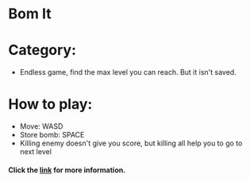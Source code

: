 # Bom It


# Category:
- Endless game, find the max level you can reach. But it isn't saved.

# How to play:
- Move: WASD
- Store bomb: SPACE
- Killing enemy doesn't give you score, but killing all help you to go to next level

#### Click the [link](https://youtu.be/_ym48-17cWI) for more information.
